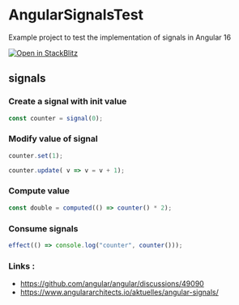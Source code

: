 # AngularSignalsTest

Example project to test the implementation of signals in Angular 16

[![Open in StackBlitz](https://developer.stackblitz.com/img/open_in_stackblitz.svg)](https://stackblitz.com/github/giboow/angular-signals-test)

## signals
### Create a signal with init value

```js
const counter = signal(0);
```

### Modify value of signal

```js
counter.set(1);
```


```js
counter.update( v => v = v + 1);
```

### Compute value 
```js
const double = computed(() => counter() * 2);
```


### Consume signals 

```js
effect(() => console.log("counter", counter()));
```

### Links : 
- https://github.com/angular/angular/discussions/49090
- https://www.angulararchitects.io/aktuelles/angular-signals/
